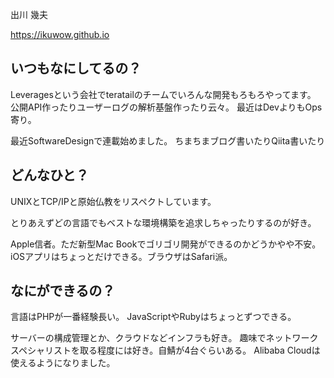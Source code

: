 出川 幾夫

https://ikuwow.github.io

## いつもなにしてるの？

Leveragesという会社でteratailのチームでいろんな開発もろもろやってます。
公開API作ったりユーザーログの解析基盤作ったり云々。
最近はDevよりもOps寄り。

最近SoftwareDesignで連載始めました。
ちまちまブログ書いたりQiita書いたり

## どんなひと？

UNIXとTCP/IPと原始仏教をリスペクトしています。

とりあえずどの言語でもベストな環境構築を追求しちゃったりするのが好き。


Apple信者。ただ新型Mac Bookでゴリゴリ開発ができるのかどうかやや不安。
iOSアプリはちょっとだけできる。ブラウザはSafari派。

## なにができるの？

言語はPHPが一番経験長い。
JavaScriptやRubyはちょっとずつできる。

サーバーの構成管理とか、クラウドなどインフラも好き。
趣味でネットワークスペシャリストを取る程度には好き。自鯖が4台ぐらいある。
Alibaba Cloudは使えるようになりました。
